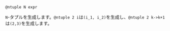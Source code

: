 ```
@ntuple N expr
```

`N`-タプルを生成します。`@ntuple 2 i`は`(i_1, i_2)`を生成し、`@ntuple 2 k->k+1`は`(2,3)`を生成します。
